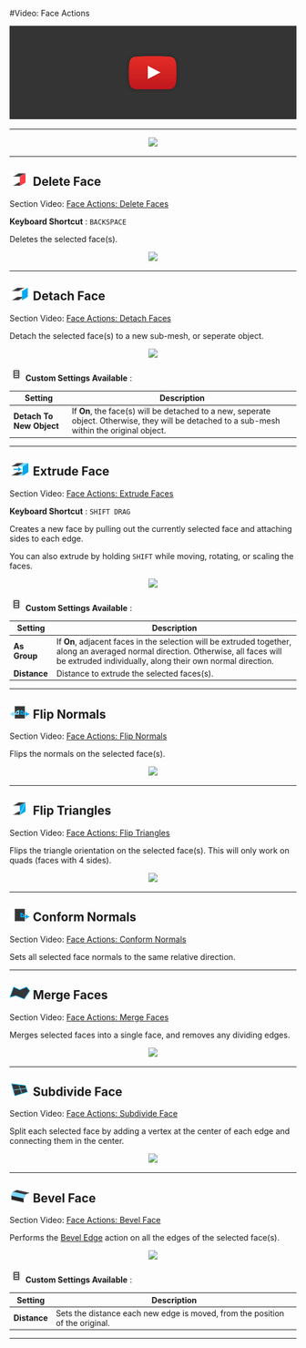 #Video: Face Actions

[![Face Actions Video](../images/VideoLink_YouTube_768.png)](@todo)

---

<div style="text-align:center">
<img src="../../images/Toolbar_FaceActions.png">
</div>

---

## ![Delete Face Icon](../images/icons/Face_Delete.png "Delete Faces Icon") Delete Face

<div class="video-link">
Section Video: <a href="@todo">Face Actions: Delete Faces</a>
</div> 

**Keyboard Shortcut** : `BACKSPACE`

Deletes the selected face(s).

<div style="text-align:center">
<img src="../../images/DeleteFace_Example.png">
</div>

---

## ![Detach Face Icon](../images/icons/Face_Detach.png "Detach Faces Icon") Detach Face

<div class="video-link">
Section Video: <a href="@todo">Face Actions: Detach Faces</a>
</div> 

Detach the selected face(s) to a new sub-mesh, or seperate object.

<div style="text-align:center">
<img src="../../images/DetachFace_Example.png">
</div>

![Options Icon](../images/icons/options.png) **Custom Settings Available** :

Setting | Description
--- | ---
**Detach To New Object** | If **On**, the face(s) will be detached to a new, seperate object. Otherwise, they will be detached to a sub-mesh within the original object.

---

## ![Extrude Face Icon](../images/icons/Face_Extrude.png "Detach Faces Icon") Extrude Face

<div class="video-link">
Section Video: <a href="@todo">Face Actions: Extrude Faces</a>
</div>

**Keyboard Shortcut** : `SHIFT DRAG`

Creates a new face by pulling out the currently selected face and attaching sides to each edge.

You can also extrude by holding `SHIFT` while moving, rotating, or scaling the faces.

<div style="text-align:center">
<img src="../../images/ExtrudeFace_Example.png">
</div>

![Options Icon](../images/icons/options.png) **Custom Settings Available** :

Setting | Description
--- | ---
**As Group** | If **On**, adjacent faces in the selection will be extruded together, along an averaged normal direction. Otherwise, all faces will be extruded individually, along their own normal direction.
**Distance** | Distance to extrude the selected faces(s).

---

## ![Flip Normals Icon](../images/icons/Face_FlipNormals.png "Flip Normals Icon") Flip Normals

<div class="video-link">
Section Video: <a href="@todo">Face Actions: Flip Normals</a>
</div>

Flips the normals on the selected face(s).

<div style="text-align:center">
<img src="../../images/FlipFaceNormals_Example.png">
</div>

---

## ![Flip Triangles Icon](../images/icons/Face_FlipTri.png "Flip Triangles Icon") Flip Triangles

<div class="video-link">
Section Video: <a href="@todo">Face Actions: Flip Triangles</a>
</div>

Flips the triangle orientation on the selected face(s). This will only work on quads (faces with 4 sides).

<div style="text-align:center">
<img src="../../images/FlipTri_Example.png">
</div>

---

## ![Conform Normals Icon](../images/icons/Face_ConformNormals.png "Conform Normals Icon") Conform Normals

<div class="video-link">
Section Video: <a href="@todo">Face Actions: Conform Normals</a>
</div>

Sets all selected face normals to the same relative direction.

---

## ![Merge Faces Icon](../images/icons/Face_Merge.png "Merge Faces Icon") Merge Faces

<div class="video-link">
Section Video: <a href="@todo">Face Actions: Merge Faces</a>
</div>

Merges selected faces into a single face, and removes any dividing edges.

<div style="text-align:center">
<img src="../../images/MergeFaces_Example.png">
</div>

---

## ![Subdivide Face Icon](../images/icons/Face_Subdivide.png "Subdivide Face Icon") Subdivide Face

<div class="video-link">
Section Video: <a href="@todo">Face Actions: Subdivide Face</a>
</div>

Split each selected face by adding a vertex at the center of each edge and connecting them in the center.

<div style="text-align:center">
<img src="../../images/SubdivideFace_Example.png">
</div>

---

## ![Bevel Face Icon](../images/icons/Edge_Bevel.png "Bevel Face Icon") Bevel Face

<div class="video-link">
Section Video: <a href="@todo">Face Actions: Bevel Face</a>
</div>

Performs the [Bevel Edge](@todo) action on all the edges of the selected face(s).

<div style="text-align:center">
<img src="../../images/BevelFace_Example.png">
</div>

![Options Icon](../images/icons/options.png) **Custom Settings Available** :

Setting | Description
--- | ---
**Distance** | Sets the distance each new edge is moved, from the position of the original.

---


